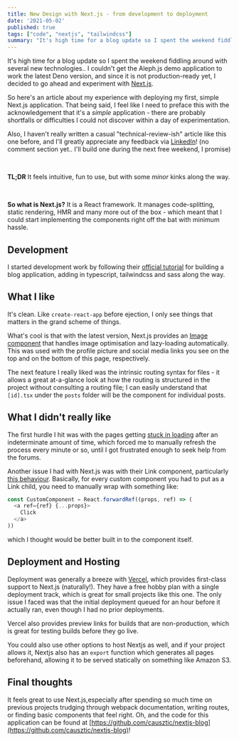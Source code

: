 ```yaml
---
title: New Design with Next.js - from development to deployment
date: '2021-05-02'
published: true
tags: ["code", "nextjs", "tailwindcss"]
summary: "It's high time for a blog update so I spent the weekend fiddling around with several new technologies.."
---
```

It's high time for a blog update so I spent the weekend fiddling around with several new technologies..
I couldn't get the Aleph.js demo application to work the latest Deno version, and since it is not production-ready yet, I decided to go ahead and experiment with [Next.js](https://nextjs.org).

So here's an article about my experience with deploying my first, simple Next.js application. That being said, I feel like I need to preface this with the acknowledgement that it's a *simple* application - there are probably shortfalls or difficulties I could not discover within a day of experimentation.

Also, I haven't really written a casual "technical-review-ish" article like this one before, and I'll greatly appreciate any feedback via [LinkedIn](https://www.linkedin.com/in/limyaojie/)! (no comment section yet.. I'll build one during the next free weekend, I promise)

&nbsp;

**TL;DR** It feels intuitive, fun to use, but with some *minor* kinks along the way.

&nbsp;

**So what is Next.js?** It is a React framework. It manages code-splitting, static rendering, HMR and many more out of the box - which meant that I could start implementing the components right off the bat with minimum hassle.

## Development

I started development work by following their [official tutorial](https://nextjs.org/learn/basics/create-nextjs-app) for building a blog application, adding in typescript, tailwindcss and sass along the way.

## What I like
It's clean. Like `create-react-app` before ejection, I only see things that matters in the grand scheme of things.

What's cool is that with the latest version, Next.js provides an [Image component](https://nextjs.org/docs/basic-features/image-optimization) that handles image optimisation and lazy-loading automatically. This was used with the profile picture and social media links you see on the top and on the bottom of this page, respectively.

The next feature I really liked was the intrinsic routing syntax for files - it allows a great at-a-glance look at how the routing is structured in the project without consulting a routing file; I can easily understand that `[id].tsx` under the `posts` folder will be the component for individual posts.
## What I didn't really like

The first hurdle I hit was with the pages getting [stuck in loading](https://github.com/vercel/next.js/issues/10061) after an indeterminate amount of time, which forced me to manually refresh the process every minute or so, until I got frustrated enough to seek help from the forums.

Another issue I had with Next.js was with their Link component, particularly [this behaviour](https://github.com/vercel/next.js/issues/7915). Basically, for every custom component you had to put as a Link child, you need to manually wrap with something like:
```javascript
const CustomComponent = React.forwardRef((props, ref) => (
  <a ref={ref} {...props}>
    Click
  </a>
))
```
which I thought would be better built in to the component itself.

## Deployment and Hosting

Deployment was generally a breeze with [Vercel](https://vercel.com/), which provides first-class support to Next.js (naturally!). They have a free hobby plan with a single deployment track, which is great for small projects like this one. The only issue I faced was that the initial deployment queued for an hour before it actually ran, even though I had no prior deployments.

Vercel also provides preview links for builds that are non-production, which is great for testing builds before they go live.

You could also use other options to host Nextjs as well, and if your project allows it, Nextjs also has an `export` function which generates all pages beforehand, allowing it to be served statically on something like Amazon S3.

## Final thoughts

It feels great to use Next.js,especially after spending so much time on previous projects trudging through webpack documentation, writing routes, or finding basic components that feel right. Oh, and the code for this application can be found at [https://github.com/causztic/nextjs-blog](https://github.com/causztic/nextjs-blog)!
